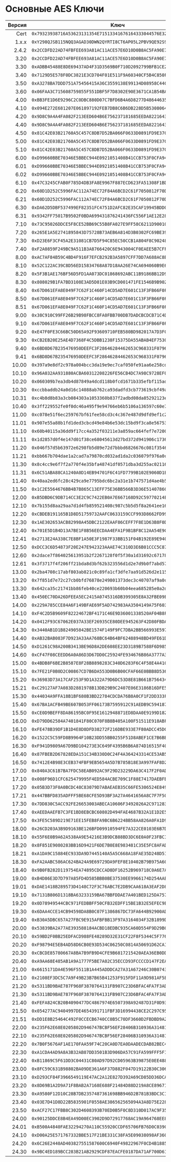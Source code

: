 # Основные AES Ключи
Версия | Kлюч
---:|---
Cert | `0x79323938716A53623131354E71513341676164333044576E3251597254493843`
1.x.x | `0xY298QJSB115NQQ3AGAD30DWN2QYRTI8CT6AP05L2PBV9QE92S94PDOVCCY06A38L`
2.4.2 | `0x2CCDFD22AD74FBFEE693A81AC11ACE57E6D10D0B8AC5FA90E793A130BC540ED4`
3.20 | `0x2CCDFD22AD74FBFEE693A81AC11ACE57E6D10D0B8AC5FA90E793A130BC540ED4`
3.30 | `0xADBB45488E8DE69437AD4F31D3569B0F710D2092799BFB1CE21D5CF9744097C3`
3.40 | `0x7129D5E578F0DC3821E3CD704F01E511F9A60340CF5B4C850F3B0B6B5E80D0B9`
3.50 | `0xA3278BA7DDD751A75456415A36C3559138E99134D08958C44C2FD29E4BBF342B`
3.60 | `0x06FAA3C715608759855F551DBF5F7D8302E90E3671CA1B54BAB55FB3E0890BE5`
4.00 | `0xBB3FE1D6E9296C2C0DBC880D07C7BFD6B4A6D8277D486446353B079B790CC434`
4.10 | `0x094E272E681207E061897192FEB7DB8C6B6DB228D5B53080645348C18B8FB5D7`
4.20 | `0x9D8C9A4A4FA082F213EED604B6E756237181685EEDA82216437617D7AA5231AF`
4.40 | `0x9D8C9A4A4FA082F213EED604B6E756237181685EEDA82216437617D7AA5231AF`
4.50 | `0x81C42E03B21760A5C457C8DB7D52BA066F0633D0891FD9E37CF118F27687924A`
5.00 | `0x81C42E03B21760A5C457C8DB7D52BA066F0633D0891FD9E37CF118F27687924A`
5.10 | `0x81C42E03B21760A5C457C8DB7D52BA066F0633D0891FD9E37CF118F27687924A`
6.00 | `0xD99660BBE70346E5BBEC944E0921051408B41CCB753F0CFA945A0F941C333E3B`
6.01 | `0xD99660BBE70346E5BBEC944E0921051408B41CCB753F0CFA945A0F941C333E3B`
6.02 | `0xD99660BBE70346E5BBEC944E0921051408B41CCB753F0CFA945A0F941C333E3B`
6.10 | `0x47C3245CFAB0F785D4DB3FA8E9967F887ECD623FA51308F1BD6BDB58FCFC6583`
6.20 | `0x60D1D252C5996FAC112A74EC72F84A6BCD2C61F7050812F70D0928B41A3D682A`
6.21 | `0x60D1D252C5996FAC112A74EC72F84A6BCD2C61F7050812F70D0928B41A3D682A`
6.30 | `0xDA62D5DBF537499EF82351FC4751D2AFC82E35CAF19945BDD02E3C6BB9462491`
6.31 | `0x9342FF75017B9502F0BDA699431876241436FC556F1AE12E285E96D143FC8BDC`
7.10 | `0x73C95026DDCE5F8CE52BB69C55B8FA027E9FF58C6211D9001095AAC2ABDE6714`
7.20 | `0x265E1A5E2741895843D75728B73AEB6A814D3B0302FC69BE39BB3F408B9B54E6`
7.30 | `0xD23E6F3CF45A2E31081CB7D5F94C85EC50CCB1A804F8C90248F72FA3896912E4`
7.40 | `0xF2A0859F249BC9A511B3A8766420C6E943004CF0EAEE5B7CFFDB8F10953E994F`
8.00 | `0xAC7AF84B59C4BD4F916F7EFCB292B3A5897CFF7DD7A688AC8B3791A4EDF32E7B`
8.10 | `0x52C122AC39C8D56ED15834768A87D18AA26E74CA694060B9E6BCC1C39C0852FA`
8.20 | `0x5F3B1AE176BF56D5FD1AA073DC01868692ABC11B9186BB12D9235072BBAEE8E2`
8.30 | `0x808029B1FA7BD3108E3AD5D81E03B9CD001471FE1546B9B902A52113E3C01CEE`
8.40 | `0x67D061EFA8E049F7C62F1C460F14CD5AD7E601C13F3FB66F0FB090B72B721ACC`
8.50 | `0x67D061EFA8E049F7C62F1C460F14CD5AD7E601C13F3FB66F0FB090B72B721ACC`
8.51 | `0x67D061EFA8E049F7C62F1C460F14CD5AD7E601C13F3FB66F0FB090B72B721ACC`
9.00 | `0x38C910C99FF26B29B98FBCC8FA0FBB700DB7DADCBCDCB71C4D443A047B7280CE`
9.10 | `0x67D061EFA8E049F7C62F1C460F14CD5AD7E601C13F3FB66F0FB090B72B721ACC`
9.20 | `0xE47F0FE3C66BC50D65A92F93609710FEB580BD982017A7D3FC6DE7872197E0CA`
9.30 | `0xCB2EB20E25AE4D7368F4C5DBB1238F15375DA55ABAB4EF75305265E2AD294BAC`
9.40 | `0x6BD8D67B235476950DEEFC3F28646284462653C968331F0796C155A882DABB8A`
9.41 | `0x6BD8D67B235476950DEEFC3F28646284462653C968331F0796C155A882DABB8A`
10.00 | `0x397a9e8df2c978a004bcc3da19e9ec7caf050fe91aa6e258cd5e24d83ff43e1a`
10.10 | `0x96A032AA931880ACBA60312208226FE56CB4DC7A98C9728EF0C995FB6DD7B5A6`
10.20 | `0x060309b7ea3db4d87849a4dcd118b0fcd1671b335efbf115ada26ead22c8ac0c`
10.30 | `0xccbbaddb24a0d16c14088ab762ca93dadfd3cb773619cbf49a05a3bcc5ad920d`
10.31 | `0xc4b8d8b83a3cb084303a1053360b837f2adbd08da85292123ec01eedea054120`
10.40 | `0x3ff229552fe0f0dc46a495f9e94766eb6b5106a136597c60e7132f413b7c016e`
11.00 | `0xc078e51f6ec259767bf61fee58cd3c4c367e487d9dfd9ef1c2d504bbc97360ee`
11.01 | `0x907e55a88b1fd1ded3cbcd49e84b6e53dc15bd9f3ca8e5675379b8dc34d6b67b`
11.10 | `0x60b40115a36dd9f17cc4a352f03211e3a859ac664fef7e7200930f849fd8a980`
11.11 | `0x1d2857d0f4e147d01f38ce68045613d27bd372d941906c1736128179c2ea1798`
11.20 | `0x046f57d5b63972e6298fb5d89e72d7bbbd6826676c081f3546b8e2e403a672e7`
11.21 | `0xbb667b704dae1a2cad7a79870cd032ad1da2c036079f976a0c373d18d85f5378`
11.30 | `0x8c4cc9e6f7f2a770f4e35bfa48741df0571dba3d255ac021168721d0d8188647`
11.31 | `0x6C51ABA88CA1240A0D14EB94701F6C41FD7799B102E9060D1E6C316993196FDF`
11.40 | `0x40aa2ed6fc28c429ca9e7795bdc6bc2a31e1b747571d4ae4b598943690cba264`
11.50 | `0x1C2E5564676BB4B7B865C13EFF75E36BB566B3D36E5140786C9E602C33823C3F`
12.00 | `0xB5DBD6C9DB714CC3E2C9C7422EB0A7E667168D92C59770214EC6ABC68D8C2D3E`
12.10 | `0x7b155d8aa29aa7d1d4fb859521408c987c5b5d5f8a2641ee16f9ba256df64fc8`
12.20 | `0xCBDEB191165B1D8D51759732AAFC0633159CCF993D8662FD99D56F9C3F3F7401`
12.30 | `0x1AE302653ACB82998A45DBC2122EAAF86CEFF7F8E1D63B8F0D96562843BC28E9`
12.40 | `0x701E5D1B4D13A7BE1F8B56EECDAA4EFA1F9B1BF8C12AA54E9C57A39A3590B61F`
12.41 | `0x2713E24A338C7E8BF1A50E3F1987F33BB151F04B192E89E940A623AB34F8502F`
12.50 | `0xDCC3C6D54873F20E247E942323AAAE74C310D3E6B01CCC5C87D3B0563F3EBC0C`
12.60 | `0x2dace7f864025613951b2f2267128f0f5f30a1d31692c67178439ad109cec935`
12.61 | `0x3f3717f4f206ff21bda8d3bf62b323556d1d2e7d9b0f7abd572d3cfe5b569fac`
13.00 | `0x2ba4708c17abf803ab821c0c89fa1cf3dfe7aa91d526d2e11526bc1ac4e34d13`
13.20 | `0x7f851d7e72c27cb0bfd76878e249801373dec3c40707af9a0c93fd7fc5153dbf`
13.30 | `0x642ca35c21741bb86feb40ce220693b60b04eea685285e0a2d553d4631fd2aec`
13.40 | `0x450EC70DA26DFEEA5EC2415A0745316DB399305E8A32FBE09E57B1FCC4BD771D`
14.00 | `0x229A785CCE84A6F149BFAE69F5AD742983AA3504149A75F60313A1296B917763`
14.10 | `0xF4C2D5B9609F82224672BF4171C46E9D36001338520AF04B8F95593562D5CC9D`
14.20 | `0x0412F93C67062E037A33EF26935CE80DEE945263F42D80FBDA0AB6A51B1D2805`
14.30 | `0x3440AB1D1B824905842BE1574F149F9FC7DBA2BB566993E597402B4715A28BD5`
14.40 | `0xAB32BAB083F7D923A33AA768BC64B64BF62488948BD49FE61D95343492252558`
14.50 | `0xD1261C98A200B3413BE96D8A2DE608EE23D3189B7588F6D9851B9E7E14C3B6CF`
14.60 | `0xCF47F08CEEDD6A0A86D3D67DD0C25924FE934676B86A3777A36B7E353EB35C09`
15.00 | `0x4BDB8F6BE2B8587E8F28B8898283C340D6283F6C4F58E4A41C3066D39E4637C2`
15.10 | `0x7FE21F0B0D2C00867CD7B6DA553D0B6B00CFAF66E0BBB8D5365672AFB442E8EE`
15.20 | `0x36983D73A17CAF253F9D1A322A79D6DC53D8E81B661B7564343F41D4835275D5`
15.21 | `0xC29127AF7A083D2881978B13DB29B9C2407E06E3186B16DFE55ADBF93E8C3252`
15.30 | `0x44034A9FFA18B1BF680B3BD22784CDCDA76B8A0CF1F2DD333FA0B7C0A5BD92A0`
15.40 | `0x67BA1ACFB49BE607B053FF06173B7595912C91AEDB9C59418713823FE335FBA4`
15.50 | `0xCE0D9BEFF8DA86195BC0F95E1612948871ED8DAA0E9199D18272F5C80853156A`
16.00 | `0xD79DD62584A7401841F80C070F8B8B405A100F51511E918ABF4EF2BB981BCA0A`
16.10 | `0xFE478B39DF1B1D4E8D8DFD38272F216DBE933E7F80ADCC45DC4108D70428F37D`
16.20 | `0x1522C5C59FD8B9964F10B23DD55BB0255F51D8ABEF1CE7B6BBBBE3239AE18929`
16.30 | `0xF941D9809A67D9BD104273E3C649F4395B6B6A874D16515F404B50D6A9FFA5A4`
16.40 | `0x87FBEB2D67828EDA151C34B330D0C24F4A364243314CE53AB52475490D6CE142`
16.50 | `0x7412E4B98E3CEB374FBF9EB5654A5D7B785B18E3A997FAF8D22EFEEA00DF851E`
17.00 | `0x840A3C61B7BA7FDC58EAB092AC9F29D23229DA63C417F2F0ADD69F30F1B6980D`
17.10 | `0x008F96D1CFC625479995F4ED584ACBE709C1F88E7417DAEBFB192C767F7AC84D`
17.20 | `0x05B3D73F0A0BCDC48C83079D7ABAEAEB35C66FE5306524E84936AD3769A069FB`
17.21 | `0x447BBFD835ADFFF5BE68CFE5D93BF3A27A4641656A8C7F7F5051104F6C73E25E`
17.30 | `0x7DD830C5ACC92FE26653003ABECA10606F3492026A2C971283B2FA6B42DE8422`
17.40 | `0xAEEDAAEFB7C3FE1BD8EBCBC60802D494FAE4687B32A1E1D2E58D719372187381`
17.50 | `0x3FE5C589D219E71EE15FEB8FA9BC6B6224BB58AA826A0FA1D997D92E0D8DB23A`
18.00 | `0x26CD203A3B9D9163BE126BFD09910594FE7A322CE0103E6B7DD8EEAD494AC023`
18.10 | `0x55F6E0B9A62A538AA9E54216E3B9DCB88BD3DC6E0A0F23FBC1BC362183AD11B2`
18.20 | `0x8F851E9080283BB16D9421F6DE7B0E8E983481C35E5FC8AFADB02BA4CB9B59B9`
18.21 | `0xA1DA9C15884EC933DA9D7445140A5A5C668A18FAE35D248D5119254DB4EDA406`
18.30 | `0xFA2AABC586AC624BA24A9E69729DA9FEF8E10402B79B975A6081A561FE26C555`
18.40 | `0x9B0FB282D119754EA74895CDCCAD8DF16252B969718C0A6E7AE74C0F21080F24`
19.00 | `0xB4D86E3D7D797A85FD4D585BBB0BE37530EE9966174D254AAE2C55317B40CFFA`
19.01 | `0xDAE1418B289573D4148C72F3C76ABC7E2DB9CAA618A3EAF2D8580EB3A1BB7A63`
19.10 | `0x7131B806D1318BA63233159BA67BBFDDAE7A401BED125DA75766221A602ACABA`
19.20 | `0x0D78949544CBC971FEDBBFF50CFB32EDFF15BE1B32E5EFEC9E2EAF6656747C83`
19.30 | `0x6DAA4CCE14CB94598DA8B0C07F1386867DC73FA644B92900ADCEF89F26D159DC`
19.40 | `0xB30A5DBC657A27FBC9E915AFBFBB13F97A3164034F32B1899DEA714CD979E8C3`
20.00 | `0x53839BA2A77AE393588184ACBD18EDBC935CA60D554F9D29BC3F135E426C4A6F`
20.10 | `0x59BD2F0BB25EDFACD988FE48289D32E31CF22F8F5344C5F7769089ED7355473C`
20.20 | `0xF98794E5EB4AD58D6CB0E93D534C06250C0814A50691D62CA1ABAFB2E7BD718F`
20.30 | `0xCBCDE85780667A8BA7B9FB9D4CFE9B6817215420AEA36EB0DD4CFD2EE9513359`
20.40 | `0xA9AA68E485AB1A9A1777F5BE7A02C35ECCD93FCCCCD147F2EA67BA2DA7D35430`
21.00 | `0x6615171DA4E596F5511B1A445ADDDCA27A31A67246C30B0743F5739E7670D699`
21.10 | `0x2108EF3DC5C7A9F49B23B7B65B41253F915FDF11A9D981AF5EF86F6330C00219`
21.20 | `0x5311BD9BAE787F968F3870764131FB907C23D6BFAC4FA7F3AD4F2BF599CC5842`
21.30 | `0x5311BD9BAE787F968F3870764131FB907C23D6BFAC4FA7F3AD4F2BF599CC5842`
21.40 | `0xFEFA824CB20B4090477DC4867974E6507398A92487D31F0D9325BA0A0B63E544`
21.50 | `0x054277AC9404997DE4654391711FBF3D16994438CE2C297C95CD109D48E2CD6E`
21.51 | `0xDD1E8B25464C492F0CCECB6740CC0B5C70DF3660D2FBDBD9A23C994256872EB9`
22.00 | `0x235F62E68E0205802D946747BCBF56EF28406B310936A31481D9DA94F28C4F76`
22.10 | `0x235F62E68E0205802D946747BCBF56EF28406B310936A31481D9DA94F28C4F76`
22.20 | `0x7B0F5676AF1AE170FAA59F74C20CA0D7EA0DAADECDAB82BEC4FC29D7DB7FE649`
22.30 | `0xA1CDA4AD9A8A3B32AB87DD3501B3D906DA57C91FA599FFF5F15A35F3416DCF3C`
22.40 | `0xB11869C5F61DD3C04431C80AD97D92CD05963B39875E0EE488C247D54722F73C`
23.00 | `0x8FC59C631B98802BA09DE361A6F37D882F047D19122B30C30673233129F79F1A`
23.10 | `0xD293CF84F3966549119E47AC2A12E827D392A69CD85DD36DCA9BB3D2439E18D2`
23.20 | `0x8D69B1A2D9A71F8BAB2A7168E688F21484D88D219A8CE896715435518FB72916`
23.30 | `0xA9580F12D10C28B7DB2357487361698BB946D2B781B3BDC3C168C0262EBB124F`
23.40 | `0x03E7D41D8D22B5835901F0558AE386562565094A3A8D75E228BEF5664C8F4816`
23.50 | `0xACF27C17FBB8C302D4608393B70ED0B5F0C8D310D017AC9F35BA01435EDE5851`
24.00 | `0x90125DDCE8B4EA49D00EC3902D9D72917768AC19A964768EE8503D66D644F9DE`
24.01 | `0xB500A4840FAE32294270A110C55920CCDF65706FB76D0C039C790E2F78377ABA`
24.10 | `0xD00A25E571767332BBE517F21BE331C38FA5E09038098AF36082CE71050CBBE4`
24.20 | `0x6C26E2440AD403827551587600C6940F49822967F0CD4B188531404222E0F907`
24.30 | `0x9BC4ED189BCC283B21AB2929CDF87EACFE0187DA71AF700D61AB4D8D08AAB862`
